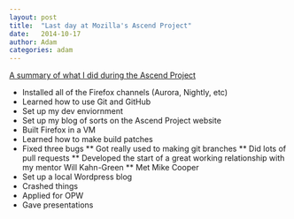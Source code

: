 ```yaml
---
layout: post
title:  "Last day at Mozilla's Ascend Project"
date:   2014-10-17
author: Adam
categories: adam
---
```


<u>A summary of what I did during the Ascend Project</u>
* Installed all of the Firefox channels (Aurora, Nightly, etc)
* Learned how to use Git and GitHub
* Set up my dev enviornment
* Set up my blog of sorts on the Ascend Project website
* Built Firefox in a VM
* Learned how to make build patches
* Fixed three bugs
** Got really used to making git branches
** Did lots of pull requests
** Developed the start of a great working relationship with my mentor Will Kahn-Green
** Met Mike Cooper
* Set up a local Wordpress blog
* Crashed things
* Applied for OPW
* Gave presentations
